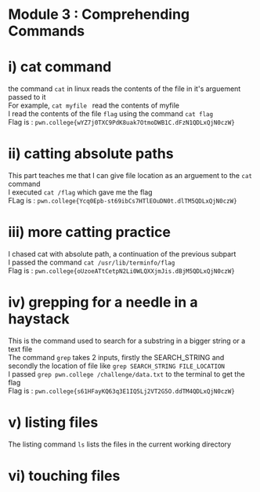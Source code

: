 # Module 3 : Comprehending Commands

# i) cat command
the command `cat` in linux reads the contents of the file in it's arguement passed to it <br>
For example, `cat myfile ` read the contents of myfile <br>
I read the contents of the file `flag` using the command `cat flag`<br>
Flag is : `pwn.college{wYZ7j0TXC9PdK8uak7OtmoDWB1C.dFzN1QDLxQjN0czW}`

# ii) catting absolute paths
This part teaches me that I can give file location as an arguement to the `cat` command <br>
I executed `cat /flag` which gave me the flag<br>
FLag is : `pwn.college{Ycq0Epb-st69ibCs7HTlEOuDN0t.dlTM5QDLxQjN0czW}`

# iii) more catting practice
I chased cat with absolute path, a continuation of the previous subpart<br>
I passed the command `cat /usr/lib/terminfo/flag`<br>
Flag is : `pwn.college{oUzoeATtCetpN2Li0WLQXXjmJis.dBjM5QDLxQjN0czW}`

# iv) grepping for a needle in a haystack
This is the command used to search for a substring in a bigger string or a text file<br>
The command `grep` takes 2 inputs, firstly the SEARCH_STRING and secondly the location of file like `grep SEARCH_STRING FILE_LOCATION`<br>
I passed `grep pwn.college /challenge/data.txt` to the terminal to get the flag<br>
Flag is : `pwn.college{s61HFayKQ63q3E1IQ5Lj2VT2G5O.ddTM4QDLxQjN0czW}`

# v) listing files
The listing command `ls` lists the files in the current working directory<br>

# vi) touching files

